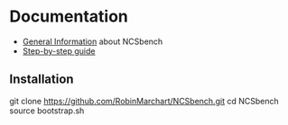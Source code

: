 # Documentation

* [General Information](https://github.com/tum-lkn/NCSbench/wiki) about NCSbench
* [Step-by-step guide](https://github.com/tum-lkn/NCSbench/wiki/Step-by-step-NCS-benchmarking)

## Installation
git clone https://github.com/RobinMarchart/NCSbench.git
cd NCSbench
source bootstrap.sh
